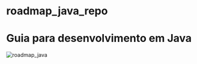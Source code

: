# roadmap_java_repo
<h1> Guia para desenvolvimento em Java </h1>

![roadmap_java](https://user-images.githubusercontent.com/81716096/194948652-a94dc040-754d-4540-bf64-083d7125dbdb.png)
